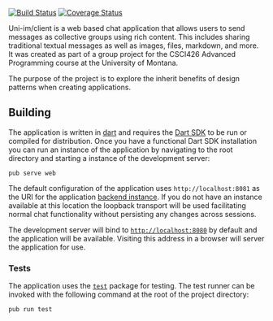 
[![Build Status][build_status_img]][build_status_url] [![Coverage Status][cover_status_img]][cover_status_url]

Uni-im/client is a web based chat application that allows users to send messages as collective groups using rich content. This includes sharing traditional textual messages as well as images, files, markdown, and more. It was created as part of a group project for the CSCI426 Advanced Programming course at the University of Montana.

The purpose of the project is to explore the inherit benefits of design patterns when creating applications. 

## Building

The application is written in [dart][dart_home] and requires the [Dart SDK][dart_download] to be run or compiled for distribution. Once you have a functional Dart SDK installation you can run an instance of the application by navigating to the root directory and starting a instance of the development server:

```pub serve web```

The default configuration of the application uses `http://localhost:8081` as the URI for the application [backend instance][chat_server]. If you do not have an instance available at this location the loopback transport will be used facilitating normal chat functionality without persisting any changes across sessions.

The development server will bind to [`http://localhost:8080`](http://localhost:8080) by default and the application will be available. Visiting this address in a browser will server the application for use.

### Tests

The application uses the [`test`][dart_test] package for testing. The test runner can be invoked with the following command at the root of the project directory:

```pub run test```

[chat_server]: https://github.com/uni-im/server-dart
[dart_home]: https://www.dartlang.org/
[dart_download]: https://www.dartlang.org/downloads/
[dart_test]: https://pub.dartlang.org/packages/test
[build_status_img]: https://travis-ci.org/uni-im/client.svg?branch=master
[build_status_url]: https://travis-ci.org/uni-im/client
[cover_status_img]: https://coveralls.io/repos/uni-im/client/badge.svg?branch=master&service=github
[cover_status_url]: https://coveralls.io/github/uni-im/client?branch=master
